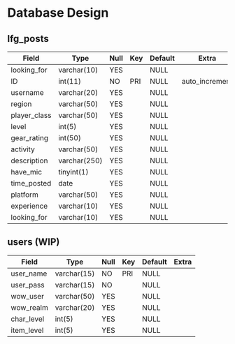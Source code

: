 # Database Design

## lfg_posts
| Field       | Type         | Null | Key | Default | Extra          |
|---|---|---|---|---|---|
|looking_for  | varchar(10)  | YES  |     | NULL    | |
|ID           | int(11)      | NO   | PRI | NULL    | auto_increment |
|username     | varchar(20)  | YES  |     | NULL    | |
|region       | varchar(50)  | YES  |     | NULL    | |
|player_class | varchar(50)  | YES  |     | NULL    | |
|level        | int(5)       | YES  |     | NULL    | |
|gear_rating  | int(50)      | YES  |     | NULL    | |
|activity     | varchar(50)  | YES  |     | NULL    | |
|description  | varchar(250) | YES  |     | NULL    | |
|have_mic     | tinyint(1)   | YES  |     | NULL    | |
|time_posted  | date         | YES  |     | NULL    | |
|platform     | varchar(50)  | YES  |     | NULL    | |
|experience   | varchar(10)  | YES  |     | NULL    | |
|looking_for  | varchar(10)  | YES  |     | NULL    | |

## users (WIP)
| Field      | Type        | Null | Key | Default | Extra |
|---|---|---|---|---|---|
| user_name  | varchar(15) | NO   | PRI | NULL    |       |
| user_pass  | varchar(15) | NO   |     | NULL    |       |
| wow_user   | varchar(50) | YES  |     | NULL    |       |
| wow_realm  | varchar(20) | YES  |     | NULL    |       |
| char_level | int(5)      | YES  |     | NULL    |       |
| item_level | int(5)      | YES  |     | NULL    |       |


